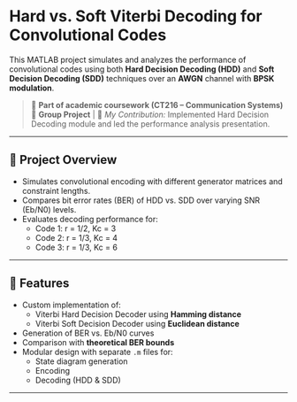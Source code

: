 # Hard vs. Soft Viterbi Decoding for Convolutional Codes

This MATLAB project simulates and analyzes the performance of convolutional codes using both **Hard Decision Decoding (HDD)** and **Soft Decision Decoding (SDD)** techniques over an **AWGN** channel with **BPSK modulation**.

> 📘 **Part of academic coursework (CT216 – Communication Systems)**  
> 👥 **Group Project** | 🎯 *My Contribution:* Implemented Hard Decision Decoding module and led the performance analysis presentation.

---

## 🧠 Project Overview

- Simulates convolutional encoding with different generator matrices and constraint lengths.
- Compares bit error rates (BER) of HDD vs. SDD over varying SNR (Eb/N0) levels.
- Evaluates decoding performance for:
  - Code 1: r = 1/2, Kc = 3  
  - Code 2: r = 1/3, Kc = 4  
  - Code 3: r = 1/3, Kc = 6

---

## 🚀 Features

- Custom implementation of:
  - Viterbi Hard Decision Decoder using **Hamming distance**
  - Viterbi Soft Decision Decoder using **Euclidean distance**
- Generation of BER vs. Eb/N0 curves
- Comparison with **theoretical BER bounds**
- Modular design with separate `.m` files for:
  - State diagram generation
  - Encoding
  - Decoding (HDD & SDD)

---
